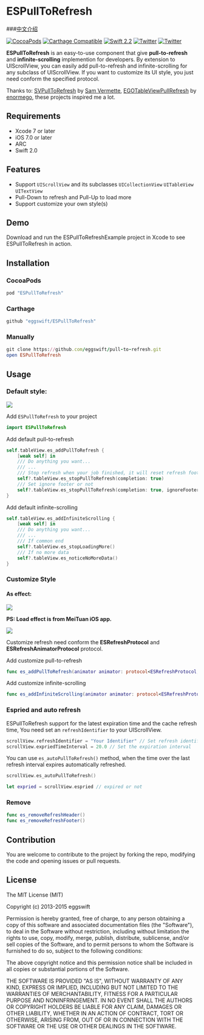 # ESPullToRefresh
###[中文介绍](README_CN.md)

<!--[![Travis](https://img.shields.io/travis/eggwift/ESPullToRefresh.svg)](https://travis-ci.org/eggswift/pull-to-refresh)-->
[![CocoaPods](https://img.shields.io/cocoapods/v/ESPullToRefresh.svg)](http://cocoapods.org/pods/pull-to-refresh)
[![Carthage Compatible](https://img.shields.io/badge/Carthage-compatible-4BC51D.svg?style=flat)](https://github.com/Carthage/Carthage)
[![Swift 2.2](https://img.shields.io/badge/Swift-2.1-orange.svg?style=flat)](https://developer.apple.com/swift/)
[![Twitter](https://img.shields.io/badge/Twitter-@lihao_iOS-blue.svg?style=flat)](https://twitter.com/lihao_iOS)
[![Twitter](https://img.shields.io/badge/Weibo-@李昊_____-orange.svg?style=flat)](http://weibo.com/5120522686/profile?rightmod=1&wvr=6&mod=personinfo&is_all=1)


**ESPullToRefresh** is an easy-to-use component that give **pull-to-refresh** and **infinite-scrolling** implemention for developers. By extension to UIScrollView, you can easily add pull-to-refresh and infinite-scrolling for any subclass of UIScrollView. If you want to customize its UI style, you just need conform the specified protocol.

Thanks to: [SVPullToRefresh](https://github.com/samvermette/SVPullToRefresh) by [Sam Vermette](https://github.com/samvermette),  [EGOTableViewPullRefresh](https://github.com/enormego/EGOTableViewPullRefresh) by [enormego](http://www.enormego.com),  these projects inspired me a lot.

## Requirements

* Xcode 7 or later
* iOS 7.0 or later
* ARC
* Swift 2.0

## Features

* Support `UIScrollView` and its subclasses `UICollectionView` `UITableView` `UITextView`
* Pull-Down to refresh and Pull-Up to load more
* Support customize your own style(s)

## Demo

Download and run the ESPullToRefreshExample project in Xcode to see ESPullToRefresh in action.


## Installation

### CocoaPods

``` ruby
pod "ESPullToRefresh"
```

### Carthage

```ruby
github "eggswift/ESPullToRefresh"
```

### Manually

``` ruby
git clone https://github.com/eggswift/pull-to-refresh.git
open ESPullToRefresh
```

## Usage

### Default style:


![](example_default.gif)



Add `ESPullToRefresh` to your project

```swift
import ESPullToRefresh
```

Add default pull-to-refresh

``` swift
self.tableView.es_addPullToRefresh {
	[weak self] in
	/// Do anything you want...
	/// ...
	/// Stop refresh when your job finished, it will reset refresh footer if completion is true
	self?.tableView.es_stopPullToRefresh(completion: true)
	/// Set ignore footer or not
	self?.tableView.es_stopPullToRefresh(completion: true, ignoreFooter: false)
}
```

Add default infinite-scrolling
``` swift
self.tableView.es_addInfiniteScrolling {
	[weak self] in
	/// Do anything you want...
	/// ...
	/// If common end
	self?.tableView.es_stopLoadingMore()
	/// If no more data
	self?.tableView.es_noticeNoMoreData()
}
```


### Customize Style

#### As effect:

![](example_meituan.gif)

**PS: Load effect is from MeiTuan iOS app.**

![](example_wechat.gif)


Customize refresh need conform the **ESRefreshProtocol** and **ESRefreshAnimatorProtocol** protocol.

Add customize pull-to-refresh

``` swift
func es_addPullToRefresh(animator animator: protocol<ESRefreshProtocol, ESRefreshAnimatorProtocol>, handler: ESRefreshHandler)
```

Add customize infinite-scrolling

``` swift
func es_addInfiniteScrolling(animator animator: protocol<ESRefreshProtocol, ESRefreshAnimatorProtocol>, handler: ESRefreshHandler)
```

### Espried and auto refresh

ESPullToRefresh support for the latest expiration time and the cache refresh time, You need set an `refreshIdentifier` to your UIScrollView.
``` swift
scrollView.refreshIdentifier = "Your Identifier" // Set refresh identifier
scrollView.expriedTimeInterval = 20.0 // Set the expiration interval
```
You can use `es_autoPullToRefresh()` method, when the time over the last refresh interval expires automatically refreshed.
``` swift
scrollView.es_autoPullToRefresh()

let expried = scrollView.espried // expired or not
```


### Remove

``` swift
func es_removeRefreshHeader()
func es_removeRefreshFooter()
```


## Contribution

You are welcome to contribute to the project by forking the repo, modifying the code and opening issues or pull requests.

## License

The MIT License (MIT)

Copyright (c) 2013-2015 eggswift

Permission is hereby granted, free of charge, to any person obtaining a copy
of this software and associated documentation files (the "Software"), to deal
in the Software without restriction, including without limitation the rights
to use, copy, modify, merge, publish, distribute, sublicense, and/or sell
copies of the Software, and to permit persons to whom the Software is
furnished to do so, subject to the following conditions:

The above copyright notice and this permission notice shall be included in all
copies or substantial portions of the Software.

THE SOFTWARE IS PROVIDED "AS IS", WITHOUT WARRANTY OF ANY KIND, EXPRESS OR
IMPLIED, INCLUDING BUT NOT LIMITED TO THE WARRANTIES OF MERCHANTABILITY,
FITNESS FOR A PARTICULAR PURPOSE AND NONINFRINGEMENT. IN NO EVENT SHALL THE
AUTHORS OR COPYRIGHT HOLDERS BE LIABLE FOR ANY CLAIM, DAMAGES OR OTHER
LIABILITY, WHETHER IN AN ACTION OF CONTRACT, TORT OR OTHERWISE, ARISING FROM,
OUT OF OR IN CONNECTION WITH THE SOFTWARE OR THE USE OR OTHER DEALINGS IN THE
SOFTWARE.


